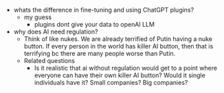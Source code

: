   * whats the difference in fine-tuning and using ChatGPT plugins?
    * my guess
      * plugins dont give your data to openAI LLM
  * why does AI need regulation?
    * Think of like nukes. We are already terrified of Putin having a nuke button. If every person in the world has killer AI button, then that is terrifying bc there are many people worse than Putin.
    * Related questions
      * Is it realistic that ai without regulation would get to a point where everyone can have their own killer AI button? Would it single individuals have it? Small companies? Big companies?
